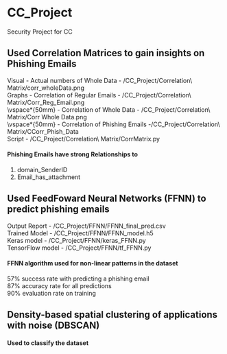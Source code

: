 # CC_Project
Security Project for CC

## Used Correlation Matrices to gain insights on Phishing Emails 
Visual - Actual numbers of Whole Data   - /CC_Project/Correlation\ Matrix/corr_wholeData.png <br/>
Graphs - Correlation of Regular Emails  - /CC_Project/Correlation\ Matrix/Corr_Reg_Email.png <br/>
\vspace*{50mm} - Correlation of Whole Data      - /CC_Project/Correlation\ Matrix/Corr Whole Data.png <br/>
\vspace*{50mm} - Correlation of Phishing Emails -/CC_Project/Correlation\ Matrix/CCorr_Phish_Data <br/>
Script - /CC_Project/Correlation\ Matrix/CorrMatrix.py

#### Phishing Emails have strong Relationships to
1. domain_SenderID <br/>
2. Email_has_attachment

## Used FeedFoward Neural Networks (FFNN) to predict phishing emails
Output Report - /CC_Project/FFNN/FFNN_final_pred.csv <br/>
Trained Model - /CC_Project/FFNN/FFNN_model.h5 <br/>
Keras model - /CC_Project/FFNN/keras_FFNN.py <br/>
TensorFlow model - /CC_Project/FFNN/tf_FFNN.py

#### FFNN algorithm used for non-linear patterns in the dataset
57% success rate with predicting a phishing email <br/>
87% accuracy rate for all predictions <br/>
90% evaluation rate on training <br/>

## Density-based spatial clustering of applications with noise (DBSCAN) 
#### Used to classify the dataset

